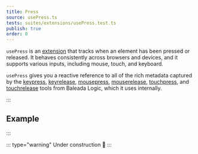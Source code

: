 ```yaml
---
title: Press
source: usePress.ts
tests: suites/extensions/usePress.test.ts
publish: true
order: 0
---
```


`usePress` is an [extension](/docs/features/extensions-overview) that tracks when an element has been pressed or released. It behaves consistently across browsers and devices, and it supports various inputs, including mouse, touch, and keyboard.

`usePress` gives you a reactive reference to all of the rich metadata captured by the [keypress](/docs/logic/factories/keypress), [keyrelease](/docs/logic/factories/keyrelease), [mousepress](/docs/logic/factories/mousepress), [mouserelease](/docs/logic/factories/mouserelease), [touchpress](/docs/logic/factories/touchpress), and [touchrelease](/docs/logic/factories/touchrelease) tools from Baleada Logic, which it uses internally.

:::
## Example
:::

<LayoutExample component="ExampleUsePress" />


::: type="warning"
Under construction 🚧
:::


<!-- :::
### Act-on-press
::: -->

<!-- https://x.com/ID_AA_Carmack/status/1787850053912064005 -->
